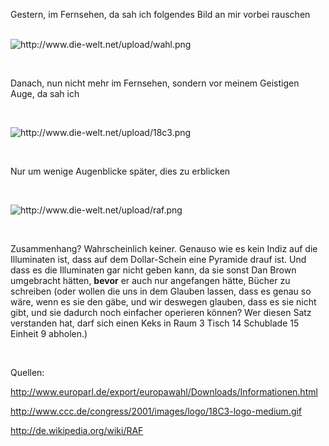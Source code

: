 <html><body><p>Gestern, im Fernsehen, da sah ich folgendes Bild an mir vorbei rauschen<br>

<br>

<img src="http://www.die-welt.net/upload/wahl.png" alt="http://www.die-welt.net/upload/wahl.png"><br>

<br>

Danach, nun nicht mehr im Fernsehen, sondern vor meinem Geistigen Auge, da sah ich<br>

<br>

<img src="http://www.die-welt.net/upload/18c3.png" alt="http://www.die-welt.net/upload/18c3.png"><br>

<br>

Nur um wenige Augenblicke später, dies zu erblicken<br>

<br>

<img src="http://www.die-welt.net/upload/raf.png" alt="http://www.die-welt.net/upload/raf.png"><br>

<br>

Zusammenhang? Wahrscheinlich keiner. Genauso wie es kein Indiz auf die Illuminaten ist, dass auf dem Dollar-Schein eine Pyramide drauf ist. Und dass es die Illuminaten gar nicht geben kann, da sie sonst Dan Brown umgebracht hätten, <strong>bevor</strong> er auch nur angefangen hätte, Bücher zu schreiben (oder wollen die uns in dem Glauben lassen, dass es genau so wäre, wenn es sie den gäbe, und wir deswegen glauben, dass es sie nicht gibt, und sie dadurch noch einfacher operieren können? Wer diesen Satz verstanden hat, darf sich einen Keks in Raum 3 Tisch 14 Schublade 15 Einheit 9 abholen.)<br>

<br>

Quellen:<br>

<a href="http://www.europarl.de/export/europawahl/Downloads/Informationen.html">http://www.europarl.de/export/europawahl/Downloads/Informationen.html</a><br>

<a href="http://www.ccc.de/congress/2001/images/logo/18C3-logo-medium.gif">http://www.ccc.de/congress/2001/images/logo/18C3-logo-medium.gif</a><br>

<a href="http://de.wikipedia.org/wiki/RAF">http://de.wikipedia.org/wiki/RAF</a></p></body></html>